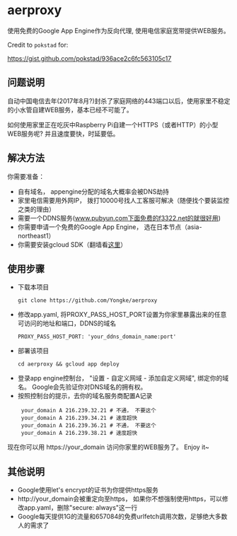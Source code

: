 # aerproxy

使用免费的Google App Engine作为反向代理, 使用电信家庭宽带提供WEB服务。

Credit to `pokstad` for:

https://gist.github.com/pokstad/936ace2c6fc563105c17

## 问题说明
自动中国电信去年(2017年8月?)封杀了家庭网络的443端口以后，使用家里不稳定的小水管自建WEB服务，基本已经不可能了。

如何使用家里正在吃灰中Raspberry Pi自建一个HTTPS（或者HTTP）的小型WEB服务呢? 并且速度要快，时延要低。

## 解决方法

你需要准备：
* 自有域名， appengine分配的域名大概率会被DNS劫持
* 家里电信需要用外网IP， 拨打10000号找人工客服可解决（随便找个要装监控之类的理由）
* 需要一个DDNS服务(www.pubyun.com下面免费的f3322.net的就很好用)
* 你需要申请一个免费的Google App Engine， 选在日本节点（asia-northeast1）
* 你需要安装gcloud SDK（翻墙看[这里](https://cloud.google.com/sdk/gcloud/)）

## 使用步骤

* 下载本项目
    ```
    git clone https://github.com/Yongke/aerproxy    
    ```
* 修改app.yaml, 将PROXY_PASS_HOST_PORT设置为你家里暴露出来的任意可访问的地址和端口，DDNS的域名
    ```
    PROXY_PASS_HOST_PORT: 'your_ddns_domain_name:port'
    ```
* 部署该项目
    ```
    cd aerproxy && gcloud app deploy
    ```
* 登录app engine控制台， "设置 - 自定义网域 - 添加自定义网域", 绑定你的域名。 Google会先验证你对DNS域名的拥有权。
* 按照控制台的提示，去你的域名服务商配置A记录
  ```
   your_domain A 216.239.32.21 # 不通， 不要这个
   your_domain A 216.239.34.21 # 速度超快
   your_domain A 216.239.36.21 # 不通， 不要这个
   your_domain A 216.239.38.21 # 速度超快
  ```
  
现在你可以用 https://your_domain 访问你家里的WEB服务了。
Enjoy it~

## 其他说明
* Google使用let's encrypt的证书为你提供https服务
* http://your_domain会被重定向至https， 如果你不想强制使用https，可以修改app.yaml，删除"secure: always"这一行
* Google每天提供1G的流量和657084的免费urlfetch调用次数，足够绝大多数人的需求了
